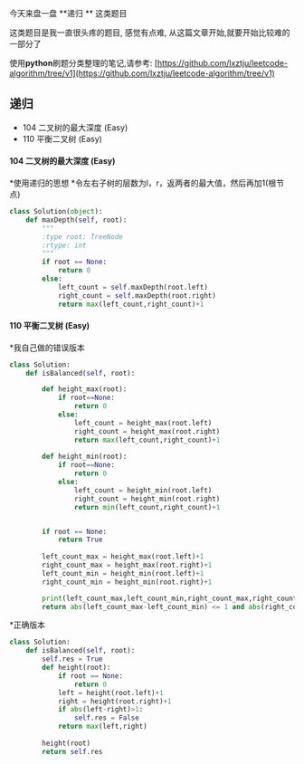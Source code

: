 ﻿今天来盘一盘 **递归 ** 这类题目

这类题目是我一直很头疼的题目, 感觉有点难, 从这篇文章开始,就要开始比较难的一部分了

使用**python**刷题分类整理的笔记,请参考:  [https://github.com/lxztju/leetcode-algorithm/tree/v1](https://github.com/lxztju/leetcode-algorithm/tree/v1)

## 递归
* 104 二叉树的最大深度  (Easy)
* 110 平衡二叉树 (Easy)


#### 104 二叉树的最大深度  (Easy)
*使用递归的思想
*令左右子树的层数为l，r，返两者的最大值，然后再加1(根节点)
```python
class Solution(object):
    def maxDepth(self, root):
        """
        :type root: TreeNode
        :rtype: int
        """
        if root == None:
            return 0
        else:
            left_count = self.maxDepth(root.left)
            right_count = self.maxDepth(root.right)
            return max(left_count,right_count)+1
```

#### 110 平衡二叉树 (Easy)
*我自己做的错误版本
```python
class Solution:
    def isBalanced(self, root):

        def height_max(root):
            if root==None:
                return 0
            else:
                left_count = height_max(root.left)
                right_count = height_max(root.right)
                return max(left_count,right_count)+1
        
        def height_min(root):
            if root==None:
                return 0
            else:
                left_count = height_min(root.left)
                right_count = height_min(root.right)
                return min(left_count,right_count)+1


        if root == None:
            return True
        
        left_count_max = height_max(root.left)+1
        right_count_max = height_max(root.right)+1
        left_count_min = height_min(root.left)+1
        right_count_min = height_min(root.right)+1

        print(left_count_max,left_count_min,right_count_max,right_count_min)
        return abs(left_count_max-left_count_min) <= 1 and abs(right_count_max-right_count_min)<=1
```
*正确版本
```python
class Solution:
    def isBalanced(self, root):
        self.res = True
        def height(root):
            if root == None:
                return 0
            left = height(root.left)+1
            right = height(root.right)+1
            if abs(left-right)>1:
                self.res = False
            return max(left,right)
        
        height(root)
        return self.res
```
